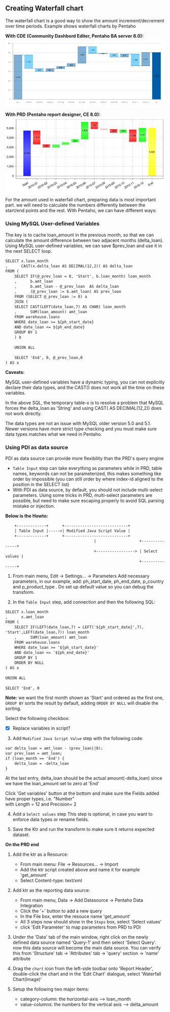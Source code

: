 ## Creating Waterfall chart ##

The waterfall chart is a good way to show the amount increment/decrement over time periods.
Example shows waterfall charts by Pentaho 

**With CDE (Community Dashbord Editer, Pentaho BA server 8.0):**
![CDE](images/pentaho_waterfall-cde.jpg)

**With PRD (Pentaho report designer, CE 8.0):**
![PRD](images/pentaho_waterfall-prd.jpg)

For the amount used in waterfall chart, preparing data is most important part. 
we will need to calculate the numbers differently
between the start/end points and the rest. With Pentaho, we can have different ways:

### Using MySQL User-defined Variables ###
The key is to cache loan_amount in the previous month, so that we can
calculate the amount difference between two adjacent months (delta_loan).
Using MySQL user-defined variables, we can save $prev_loan and use it
in the next SELECT loop.

```
SELECT x.loan_month
,      CAST(x.delta_loan AS DECIMAL(12,2)) AS delta_loan
FROM (
    SELECT IF(@_prev_loan = 0, 'Start', b.loan_month) loan_month
    ,      b.amt_loan
    ,      b.amt_loan - @_prev_loan  AS delta_loan
    ,      (@_prev_loan := b.amt_loan) AS prev_loan
    FROM (SELECT @_prev_loan := 0) a 
    JOIN ( 
	SELECT CAST(LEFT(date_loan,7) AS CHAR) loan_month
	,      SUM(loan_amount) amt_loan
	FROM warehouse.loans
	WHERE date_loan >= ${ph_start_date}
	AND date_loan <= ${ph_end_date}
	GROUP BY 1
    ) b

    UNION ALL

    SELECT 'End', 0, @_prev_loan,0
) AS x
```
**Caveats:**

MySQL user-defined variables have a dynamic typing, you can not explicitly declare their data types, 
and the CAST() does not work all the time on these variables.

In the above SQL, the temporary table-x is to resolve a problem that 
MySQL forces the delta_loan as 'String' and using CAST( AS DECIMAL(12,2)) 
does not work directly.

The data types are not an issue with MySQL older version 5.0 and 5.1.  Newer
versions have more strict type checking and you must make sure data types
matches what we need in Pentaho.

### Using PDI as data source ###

PDI as data source can provide more flexibility than the PRD's query engine
+ `Table Input` step can take everything as parameters while in PRD, table
  names, keywords can not be parameterized, this makes something like order
  by <col-name> impossible (you can still order by <index-id> where index-id 
  aligned to the position in the SELECT list)
+ With PDI as data source, by default, you should not include multi-select parameters.
  Using some tricks in PRD, multi-select parameters are possible, but need
  to make sure escaping properly to avoid SQL parsing mistake or injection.

**Below is the Howto:**
```
    +-------------+      +----------------------------+
    | Table Input |----->| Modified Java Script Value | 
    +-------------+      +----------------------------+
                                       |                   +---------------+
                                       +-----------------> | Select values |
                                                           +---------------+
```
1. From main menu, Edit -> Settings... -> Parameters
   Add necessary parameters, in our example, add: ph_start_date, ph_end_date, p_country and p_product_type
   . Do set up default value so you can debug the transform.

2. In the `Table Input` step, add connection and then the following SQL:
```
SELECT x.loan_month
,      x.amt_loan
FROM (
    SELECT IF(LEFT(date_loan,7) = LEFT('${ph_start_date}',7), 'Start',LEFT(date_loan,7)) loan_month
    ,      SUM(loan_amount) amt_loan
    FROM warehouse.loans
    WHERE date_loan >= '${ph_start_date}'
    AND date_loan <= '${ph_end_date}'
    GROUP BY 1
    ORDER BY NULL
) AS x

UNION ALL

SELECT 'End', 0 
```
**Note:** we want the first month shown as 'Start' and ordered as the first one, `GROUP BY` sorts
the result by default, adding `ORDER BY NULL` will disable the sorting.

Select the following checkbox:
* [x] Replace variables in script?

3. Add `Modified Java Script Value` step with the following code:

```
var delta_loan = amt_loan - (prev_loan||0);
var prev_loan = amt_loan;
if (loan_month == 'End') {
    delta_loan = -delta_loan
}
```
At the last entry, delta_loan should be the actual amount(-delta_loan) since we
have the loan_amount set to zero at 'End'

Click 'Get variables' button at the bottom and make sure the Fields added have proper types, i.e. "Number"  
with Length = 12 and Precision= 2

4. Add a `Select values` step
This step is optional, in case you want to enforce data types or rename fields.

5. Save the Ktr and run the transform to make sure it returns expected dataset.

**On the PRD end**

1. Add the ktr as a Resource:
   + From main menu: File -> Resources... -> Import 
   + Add the ktr script created above and name it for example 'get_amount'
   + Select Content-type: text/xml

2. Add ktr as the reporting data source:
   + From main menu, Data -> Add Datasource -> Pentaho Data Integration
   + Click the '+' button to add a new query
   + In the File box, enter the resouce name 'get_amount'
   + All 3 steps now should show in the `Steps` box, select 'Select values'
   + click 'Edit Parameter' to map parameters from PRD to PDI

3. Under the 'Data' tab of the main window, right click on the newly defined data source
   named 'Query-1' and then select 'Select Query'. now this data source will become the main
   data source. You can verify this from 'Structure' tab -> 'Attributes' tab -> 'query' section -> 'name' attribute

4. Drag the `chart` icon from the left-side toolbar onto 'Report Header', double-click 
   the chart and in the 'Edit Chart' dialogue, select 'Waterfall Chart(Image)'

5. Setup the following two major items:
   + category-column: the horizontal-axis --> loan_month
   + value-columns: the numbers for the vertical axis --> delta_amount
